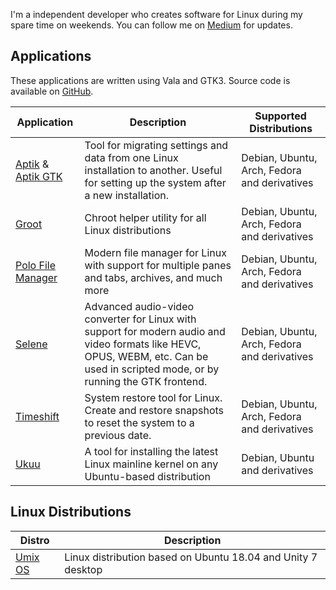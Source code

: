 I'm a independent developer who creates software for Linux during my spare time on weekends. You can follow me on [Medium](http://medium.com/@teejeetech) for updates.

## Applications

These applications are written using Vala and GTK3. Source code is available on [GitHub](https://github.com/teejee2008).

| Application                                                  | Description                                                  | Supported Distributions                      |
| ------------------------------------------------------------ | ------------------------------------------------------------ | -------------------------------------------- |
| [Aptik](https://github.com/teejee2008/aptik) & [Aptik GTK](https://github.com/teejee2008/aptik-gtk) | Tool for migrating settings and data from one Linux installation to another. Useful for setting up the system after a new installation. | Debian, Ubuntu, Arch, Fedora and derivatives |
| [Groot](https://github.com/teejee2008/groot)                 | Chroot helper utility for all Linux distributions            | Debian, Ubuntu, Arch, Fedora and derivatives |
| [Polo File Manager](https://github.com/teejee2008/polo)      | Modern file manager for Linux with support for multiple panes and tabs, archives, and much more | Debian, Ubuntu, Arch, Fedora and derivatives |
| [Selene](https://github.com/teejee2008/selene)               | Advanced audio-video converter for Linux with support for modern audio and video formats like HEVC, OPUS, WEBM, etc. Can be used in scripted mode, or by running the GTK frontend. | Debian, Ubuntu, Arch, Fedora and derivatives |
| [Timeshift](https://github.com/teejee2008/timeshift)         | System restore tool for Linux. Create and restore snapshots to reset the system to a previous date. | Debian, Ubuntu, Arch, Fedora and derivatives |
| [Ukuu](https://github.com/teejee2008/ukuu)                   | A tool for installing the latest Linux mainline kernel on any Ubuntu-based distribution | Debian, Ubuntu and derivatives               |

## Linux Distributions

| Distro                                           | Description                                                  |
| ------------------------------------------------ | ------------------------------------------------------------ |
| [Umix OS](https://github.com/teejee2008/umix-os) | Linux distribution based on Ubuntu 18.04 and Unity 7 desktop |
